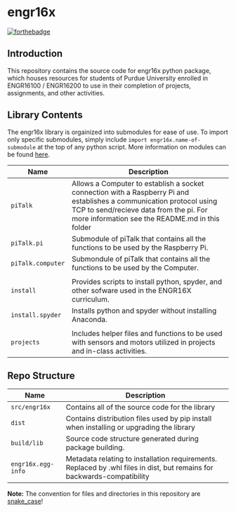 # engr16x

[![forthebadge](http://forthebadge.com/images/badges/made-with-python.svg)](http://forthebadge.com)

## Introduction

This repository contains the source code for engr16x python package, which houses resources for students of Purdue University enrolled in ENGR16100 / ENGR16200 to use in their completion of projects, assignments, and other activities.

## Library Contents

The engr16x library is orgainized into submodules for ease of use. To import only specific submodules, simply include `import engr16x.name-of-submodule` at the top of any python script. More information on modules can be found [here](https://docs.python.org/3/tutorial/modules.html#packages).

| Name | Description |
| --- | --- |
| `piTalk` | Allows a Computer to establish a socket connection with a Raspberry Pi and establishes a communication protocol using TCP to send/recieve data from the pi.  For more information see the README.md in this folder |
| `piTalk.pi` | Submodule of piTalk that contains all the functions to be used by the Raspberry Pi. |
| `piTalk.computer` | Submondule of piTalk that contains all the functions to be used by the Computer. |
|   |   |
| `install` | Provides scripts to install python, spyder, and other sofware used in the ENGR16X curriculum. |
| `install.spyder` | Installs python and spyder without installing Anaconda. |
|   |   |
| `projects` | Includes helper files and functions to be used with sensors and motors utilized in projects and in-class activities. |

## Repo Structure

Name | Description
--- | ---
`src/engr16x` | Contains all of the source code for the library
`dist` | Contains distribution files used by pip install when installing or upgrading the library
`build/lib` | Source code structure generated during package building.
`engr16x.egg-info` | Metadata relating to installation requirements. Replaced by .whl files in dist, but remains for backwards-compatibility

**Note:** The convention for files and directories in this repository are [snake_case](https://en.wikipedia.org/wiki/Snake_case)!
